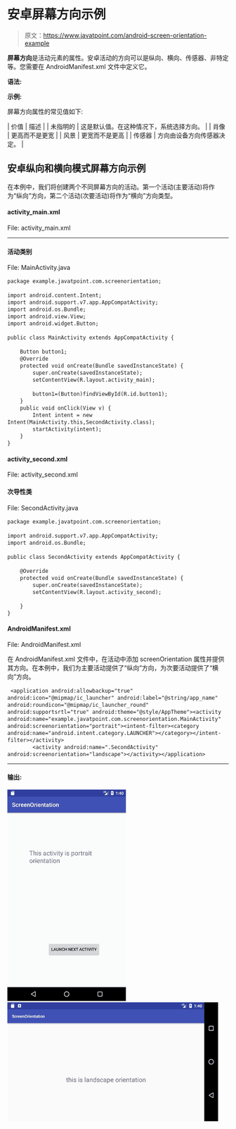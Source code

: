 # 安卓屏幕方向示例

> 原文：<https://www.javatpoint.com/android-screen-orientation-example>

**屏幕方向**是活动元素的属性。安卓活动的方向可以是纵向、横向、传感器、非特定等。您需要在 AndroidManifest.xml 文件中定义它。

**语法:**

**示例:**

屏幕方向属性的常见值如下:

| 价值 | 描述 |
| 未指明的 | 这是默认值。在这种情况下，系统选择方向。 |
| 肖像 | 更高而不是更宽 |
| 风景 | 更宽而不是更高 |
| 传感器 | 方向由设备方向传感器决定。 |

## 安卓纵向和横向模式屏幕方向示例

在本例中，我们将创建两个不同屏幕方向的活动。第一个活动(主要活动)将作为“纵向”方向，第二个活动(次要活动)将作为“横向”方向类型。

#### activity_main.xml

File: activity_main.xml

* * *

#### 活动类别

File: MainActivity.java

```
package example.javatpoint.com.screenorientation;

import android.content.Intent;
import android.support.v7.app.AppCompatActivity;
import android.os.Bundle;
import android.view.View;
import android.widget.Button;

public class MainActivity extends AppCompatActivity {

    Button button1;
    @Override
    protected void onCreate(Bundle savedInstanceState) {
        super.onCreate(savedInstanceState);
        setContentView(R.layout.activity_main);

        button1=(Button)findViewById(R.id.button1);
    }
    public void onClick(View v) {
        Intent intent = new Intent(MainActivity.this,SecondActivity.class);
        startActivity(intent);
    }
}

```

#### activity_second.xml

File: activity_second.xml

#### 次导性类

File: SecondActivity.java

```
package example.javatpoint.com.screenorientation;

import android.support.v7.app.AppCompatActivity;
import android.os.Bundle;

public class SecondActivity extends AppCompatActivity {

    @Override
    protected void onCreate(Bundle savedInstanceState) {
        super.onCreate(savedInstanceState);
        setContentView(R.layout.activity_second);

    }
}

```

#### AndroidManifest.xml

File: AndroidManifest.xml

在 AndroidManifest.xml 文件中，在活动中添加 screenOrientation 属性并提供其方向。在本例中，我们为主要活动提供了“纵向”方向，为次要活动提供了“横向”方向。

```
 <application android:allowbackup="true" android:icon="@mipmap/ic_launcher" android:label="@string/app_name" android:roundicon="@mipmap/ic_launcher_round" android:supportsrtl="true" android:theme="@style/AppTheme"><activity android:name="example.javatpoint.com.screenorientation.MainActivity" android:screenorientation="portrait"><intent-filter><category android:name="android.intent.category.LAUNCHER"></category></intent-filter></activity> 
        <activity android:name=".SecondActivity" android:screenorientation="landscape"></activity></application> 

```

* * *

#### 输出:

![android screen orientation example output 1](img/7dcc63ce68263b663ee9adef06e05f4d.png) ![android screen orientation example output 2](img/828310101dbc3e930ead7075ea28fe37.png)
